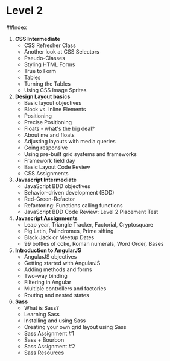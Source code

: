 # Level 2

##Index
1. **CSS Intermediate**
    * CSS Refresher Class
    * Another look at CSS Selectors
    * Pseudo-Classes
    * Styling HTML Forms
    * True to Form
    * Tables
    * Turning the Tables
    * Using CSS Image Sprites
2. **Design Layout basics**
    * Basic layout objectives
    * Block vs. Inline Elements
    * Positioning
    * Precise Positioning
    * Floats - what's the big deal?
    * About me and floats
    * Adjusting layouts with media queries
    * Going responsive
    * Using pre-built grid systems and frameworks
    * Framework field day
    * Basic Layout Code Review
    * CSS Assignments
3. **Javascript Intermediate**
    * JavaScript BDD objectives
    * Behavior-driven development (BDD)
    * Red-Green-Refactor
    * Refactoring: Functions calling functions
    * JavaScript BDD Code Review: Level 2 Placement Test
4. **Javascript Assignments**
    * Leap year, Triangle Tracker, Factorial, Cryptosquare
    * Pig Latin, Palindromes, Prime sifting
    * Black Jack or Meetup Dates
    * 99 bottles of coke, Roman numerals, Word Order, Bases
5. **Introduction to AngularJS**
    * AngularJS objectives
    * Getting started with AngularJS
    * Adding methods and forms
    * Two-way binding
    * Filtering in Angular
    * Multiple controllers and factories
    * Routing and nested states
6. **Sass**
    * What is Sass?
    * Learning Sass
    * Installing and using Sass
    * Creating your own grid layout using Sass
    * Sass Assignment #1
    * Sass + Bourbon
    * Sass Assignment #2
    * Sass Resources
